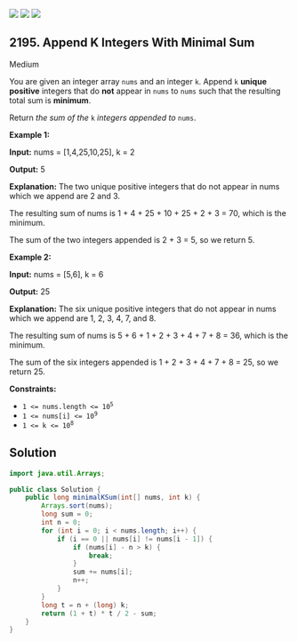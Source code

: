 [![](https://img.shields.io/github/stars/javadev/LeetCode-in-Java?label=Stars&style=flat-square)](https://github.com/javadev/LeetCode-in-Java)
[![](https://img.shields.io/github/forks/javadev/LeetCode-in-Java?label=Fork%20me%20on%20GitHub%20&style=flat-square)](https://github.com/javadev/LeetCode-in-Java/fork)
[![](https://img.shields.io/badge/-LeetCode%20in%20Kotlin-blue?style=flat-square)](https://github.com/javadev/LeetCode-in-Kotlin)

## 2195\. Append K Integers With Minimal Sum

Medium

You are given an integer array `nums` and an integer `k`. Append `k` **unique positive** integers that do **not** appear in `nums` to `nums` such that the resulting total sum is **minimum**.

Return _the sum of the_ `k` _integers appended to_ `nums`.

**Example 1:**

**Input:** nums = [1,4,25,10,25], k = 2

**Output:** 5

**Explanation:** The two unique positive integers that do not appear in nums which we append are 2 and 3.

The resulting sum of nums is 1 + 4 + 25 + 10 + 25 + 2 + 3 = 70, which is the minimum.

The sum of the two integers appended is 2 + 3 = 5, so we return 5.

**Example 2:**

**Input:** nums = [5,6], k = 6

**Output:** 25

**Explanation:** The six unique positive integers that do not appear in nums which we append are 1, 2, 3, 4, 7, and 8.

The resulting sum of nums is 5 + 6 + 1 + 2 + 3 + 4 + 7 + 8 = 36, which is the minimum.

The sum of the six integers appended is 1 + 2 + 3 + 4 + 7 + 8 = 25, so we return 25. 

**Constraints:**

*   <code>1 <= nums.length <= 10<sup>5</sup></code>
*   <code>1 <= nums[i] <= 10<sup>9</sup></code>
*   <code>1 <= k <= 10<sup>8</sup></code>

## Solution

```java
import java.util.Arrays;

public class Solution {
    public long minimalKSum(int[] nums, int k) {
        Arrays.sort(nums);
        long sum = 0;
        int n = 0;
        for (int i = 0; i < nums.length; i++) {
            if (i == 0 || nums[i] != nums[i - 1]) {
                if (nums[i] - n > k) {
                    break;
                }
                sum += nums[i];
                n++;
            }
        }
        long t = n + (long) k;
        return (1 + t) * t / 2 - sum;
    }
}
```